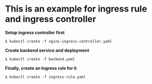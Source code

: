 # This is an example for ingress rule and ingress controller

**Setup ingress controller first**

```console
$ kubectl create -f nginx-ingress-controller.yaml
```

**Create backend service and deployment**

```console
$ kubectl create -f backend.yaml
```

**Finally, create an Ingress rule for it**

```console
$ kubectl create -f ingress-rule.yaml
```
